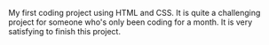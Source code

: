 My first coding project using HTML and CSS.
It is quite a challenging project for someone who's only been coding for a month. It is very satisfying to finish this project.